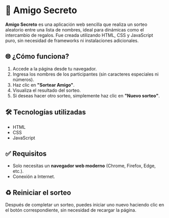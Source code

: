 # 🎁 Amigo Secreto

**Amigo Secreto** es una aplicación web sencilla que realiza un sorteo aleatorio entre una lista de nombres, ideal para dinámicas como el intercambio de regalos. Fue creada utilizando HTML, CSS y JavaScript puro, sin necesidad de frameworks ni instalaciones adicionales.

## 🌐 ¿Cómo funciona?

1. Accede a la página desde tu navegador.
2. Ingresa los nombres de los participantes (sin caracteres especiales ni números).
3. Haz clic en **"Sortear Amigo"**.
4. Visualiza el resultado del sorteo.
5. Si deseas hacer otro sorteo, simplemente haz clic en **"Nuevo sorteo"**.

## 🛠️ Tecnologías utilizadas

- HTML
- CSS
- JavaScript

## ✅ Requisitos

- Solo necesitas un **navegador web moderno** (Chrome, Firefox, Edge, etc.).
- Conexión a Internet.

## ♻️ Reiniciar el sorteo

Después de completar un sorteo, puedes iniciar uno nuevo haciendo clic en el botón correspondiente, sin necesidad de recargar la página.
